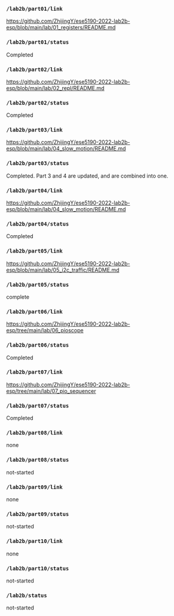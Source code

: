 ### `/lab2b/part01/link`
https://github.com/ZhijingY/ese5190-2022-lab2b-esp/blob/main/lab/01_registers/README.md
### `/lab2b/part01/status`
Completed
### `/lab2b/part02/link`
https://github.com/ZhijingY/ese5190-2022-lab2b-esp/blob/main/lab/02_repl/README.md
### `/lab2b/part02/status`
Completed
### `/lab2b/part03/link`
https://github.com/ZhijingY/ese5190-2022-lab2b-esp/blob/main/lab/04_slow_motion/README.md
### `/lab2b/part03/status`
Completed. Part 3 and 4 are updated, and are combined into one.
### `/lab2b/part04/link`
https://github.com/ZhijingY/ese5190-2022-lab2b-esp/blob/main/lab/04_slow_motion/README.md
### `/lab2b/part04/status`
Completed
### `/lab2b/part05/link`
https://github.com/ZhijingY/ese5190-2022-lab2b-esp/blob/main/lab/05_i2c_traffic/README.md
### `/lab2b/part05/status`
complete
### `/lab2b/part06/link`
https://github.com/ZhijingY/ese5190-2022-lab2b-esp/tree/main/lab/06_pioscope
### `/lab2b/part06/status`
Completed
### `/lab2b/part07/link`
https://github.com/ZhijingY/ese5190-2022-lab2b-esp/tree/main/lab/07_pio_sequencer
### `/lab2b/part07/status`
Completed
### `/lab2b/part08/link`
none
### `/lab2b/part08/status`
not-started
### `/lab2b/part09/link`
none
### `/lab2b/part09/status`
not-started
### `/lab2b/part10/link`
none
### `/lab2b/part10/status`
not-started
### `/lab2b/status`
not-started
